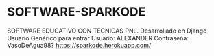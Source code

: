 # SOFTWARE-SPARKODE
SOFTWARE EDUCATIVO CON TÉCNICAS PNL.
Desarrollado en Django
Usuario Genérico para entrar
Usuario: ALEXANDER
Contraseña: VasoDeAgua98?
https://sparkode.herokuapp.com/